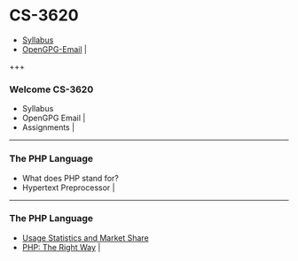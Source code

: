 # CS-3620

- [Syllabus](https://weber.instructure.com/courses/439313/assignments/syllabus)
- [OpenGPG-Email](http://openpgp.org/software/) |

+++

### Welcome CS-3620

- Syllabus
- OpenGPG Email |
- Assignments   |

---

### The PHP Language

- What does PHP stand for?
- Hypertext Preprocessor |

---

### The PHP Language

- [Usage Statistics and Market Share](https://w3techs.com/technologies/overview/programming_language/all)
- [PHP: The Right Way](http://www.phptherightway.com) |